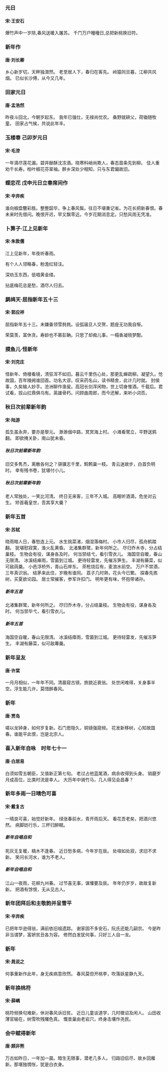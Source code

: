 ### 元日

#### 宋·王安石

爆竹声中一岁除,春风送暖入屠苏。
千门万户曈曈日,总把新桃换旧符。



### 新年作

#### 唐·刘长卿

乡心新岁切，天畔独潸然。
老至居人下，春归在客先。
岭猿同旦暮，江柳共风烟。
已似长沙傅，从今又几年。



### 田家元日

#### 唐·孟浩然

昨夜斗回北，今朝岁起东。
我年已强仕，无禄尚忧农。
桑野就耕父，荷锄随牧童。
田家占气候，共说此年丰。



### 玉楼春 己卯岁元日

#### 宋·毛滂

一年滴尽莲花漏。碧井酴酥沈冻酒。晓寒料峭尚欺人，春态苗条先到柳。
佳人重劝千长寿。柏叶椒花芬翠袖。醉乡深处少相知，只与东君偏故旧。



### 蝶恋花 戊申元日立春席间作

#### 宋·辛弃疾

谁向椒盘簪彩胜。整整韶华，争上春风鬓。往日不堪重记省。为花长把新春恨。春未来时先借问。晚恨开迟，早又飘零近。今岁花期消息定。只愁风雨无凭准。



### 卜算子·江上见新年

#### 宋·朱敦儒

江上见新年，年夜听春雨。

有个人人领略春，粉澹红轻注。

深劝玉东西，低唱黄金缕。

拈底梅花总是愁，酒尽人归去。



### 鹧鸪天·屈指新年五十三

#### 宋·郭应祥

屈指新年五十三。未嫌垂领雪毵毵。设弧届旦人交贺，题座无功我自惭。

荣莫羡，富休贪。寿龄也不慕彭聃。只思了却痴儿事，一榻香凝晓梦酣。



### 摸鱼儿·怪新年

#### 宋·刘克庄

怪新年、倚楼看镜，清狂浑不如旧。暮云千里伤心处，那更乱蝉疏柳。凝望久。怆故国，百年陵阙谁回首。功名大谬。叹采药名山，读书精舍，此计几时就。
封侯事，久矣输人妙手。沧洲聊作渔叟。高冠长剑浑闲物，世上切身惟酒。千载后。君试看，拔山扛鼎俱乌有。英雄骨朽。问顾曲周郎，而今还解，来听小词否。



### 秋日次前辈新年韵

#### 宋·陆游

孤生虽永弃，要亦是黎元。
渺渺烟中路，冥冥海上村。
小滩看鹭立，平野送鸦翻。
即欲掩关卧，南山犹未昏。



##### 秋日次前辈新年韵

旧交多隽杰，离散各何之？骐骥志千里，鹪鹩巢一枝。
青云迷故步，白首负明时。
幸有残书卷，犹堪付小儿。



##### 秋日次前辈新年韵

老人常独处，一笑比河清。
终日无来客，三年不入城。
高眠听酒滴，危坐对云生。
矫首羲皇世，吾其享大羹？



### 新年五首

#### 宋·苏轼

晓雨暗人日，春愁连上元。
水生挑菜渚，烟湿落梅村。
小市人归尽，孤舟鹤踏翻。
犹堪慰寂寞，渔火乱黄昏。
北渚集群鹭，新年何所之。
尽归乔木寺，分占结巢枝。
生物会有役，谋身各及时。
何当禁结弋，看引雪衣儿。
海国空自暖，春山无限清。
冰溪结瘅雨，雪菌到江城。
更待轻雷发，先催冻笋生。
丰湖有藤菜，似可敌莼羹。
小邑浮桥外，青山石岸东。
茶枪烧后有，麦浪水前空。
万户不禁酒，三年真识翁。
结茅来此住，岁晚有谁同。
荔子几时熟，花头今已繁。
探春先拣树，买夏欲论园。
居士常摧客，参军许扣门。
明年更有味，怀抱带诸孙。



##### 新年五首

北渚集群鹭，新年何所之。
尽归乔木寺，分占结巢枝。
生物会有役，谋身各及时。
何当禁毕弋，看引雪衣儿。



##### 新年五首

海国空自暖，春山无限清。
冰溪结瘴雨，雪菌到江城。
更待轻雷发，先催冻笋生。
丰湖有藤菜，似可敌蓴羹。



### 新年呈友

#### 唐·许棠

一月月相似，一年年不同。清晨窥古镜，旅貌近衰翁。
处世闲难得，关身事半空。浮生能几许，莫惜醉春风。



### 新年

#### 唐·贾岛


嗟以龙钟身，如何岁复新。石门思隐久，铜镜强窥频。
花发新移树，心知故国春。谁能平此恨，岂是北宗人。



### 喜入新年自咏　时年七十一

#### 唐·白居易

白须如雪五朝臣，又值新正第七旬。
老过占他蓝尾酒，病余收得到头身。
销磨岁月成高位，比类时流是幸人。
大历年中骑竹马，几人得见会昌春？



### 新年多雨一日晴色可喜

#### 宋·戴复古

一晴良可喜，始觉好新年。
绿涨春前水，青开雨后天。
看花吾老矣，把酒兴悠然。
病脚妨行乐，三杯归醉眠。



##### 新年自唱自和

死灰无复暖，槁木不逢春。
近日愁多病，今年岁在辰。
处喧如处寂，求旧不求新。
笑问长河水，谁为不老人。



##### 新年自唱自和

江山一夜雨，花柳九州春。
过节喜无事，谋懽要及辰。
年年仍岁岁，故故复新新。
把酒有馀恨，无从见古人。



### 新年团拜后和主敬韵并呈雪平

#### 宋·辛弃疾

已把年华逊得翁，满前依旧祖遗踪。
谢家固不多安石，阮氏还能几嗣宗。
今是昨非当谓梦，富妍贫丑各为容。
修然白发犹何事，只好三人自一龙。



### 新年

#### 宋·晁说之

何事重新作此年，身无疾病意欣然。
春风莫但开桃李，吹落妖星静九天。



### 新年换桃符

#### 宋·薛嵎

桃符频换句难新，休对春风诉旧贫。
近日儿童谈道学，几时徵诏及闲人。
山田收薄官输在，树雪吹残曙色真。
慨昔巢由老岩穴，终身击壤作尧民。



### 会中赋得新年

#### 唐·顾非熊

万古如昨日，一年加一晨。暗生无限事，潜老几多人。
归路旧侣尽，故乡回雁新。那堪独惆怅，犹是白衣身。